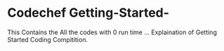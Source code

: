 # Codechef  Getting-Started-
This Contains the All the codes with 0 run time ... Explaination of Getting Started Coding Compitition.
